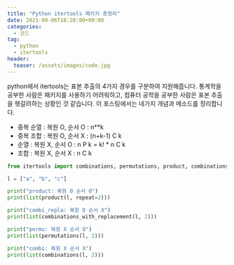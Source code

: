 ```yaml
---
title: "Python itertools 패키지 총정리"
date: 2021-09-06T18:28:00+09:00
categories:
  - 코드
tag:
  - python 
  - itertools
header:
  teaser: /assets/images/code.jpg
---
```

python에서 itertools는 표본 추출의 4가지 경우를 구분하여 지원해줍니다. 통계학을 공부한 사람은 패키지를 사용하기 어려워하고, 컴퓨터 공학을 공부한 사람은 표본 추출을 헷갈려하는 상황인 것 같습니다. 이 포스팅에서는 네가지 개념과 메소드를 정리합니다.

* 중복 순열 : 복원 O, 순서 O : n**k
* 중복 조합 : 복원 O, 순서 X : (n+k-1) C k
* 순열 : 복원 X, 순서 O : n P k = k! * n C k
* 조합 : 복원 X, 순서 X : n C k

```python
from itertools import combinations, permutations, product, combinations_with_replacement

l = ["a", "b", "c"]

print("product: 복원 O 순서 O")
print(list(product(l, repeat=2)))

print("combi_repla: 복원 O 순서 X")
print(list(combinations_with_replacement(l, 2)))

print("permu: 복원 X 순서 O")
print(list(permutations(l, 2)))

print("combi: 복원 X 순서 X")
print(list(combinations(l, 2)))
```